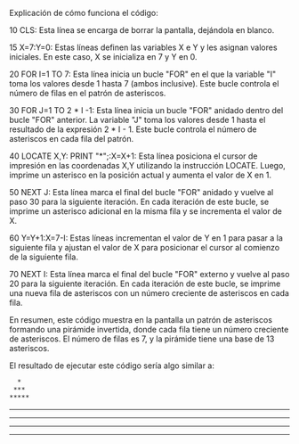 Explicación de cómo funciona el código:

10 CLS: Esta línea se encarga de borrar la pantalla, dejándola en blanco.

15 X=7:Y=0: Estas líneas definen las variables X e Y y les asignan valores iniciales. En este caso, X se inicializa en 7 y Y en 0.

20 FOR I=1 TO 7: Esta línea inicia un bucle "FOR" en el que la variable "I" toma los valores desde 1 hasta 7 (ambos inclusive). Este bucle controla el número de filas en el patrón de asteriscos.

30 FOR J=1 TO 2 * I -1: Esta línea inicia un bucle "FOR" anidado dentro del bucle "FOR" anterior. La variable "J" toma los valores desde 1 hasta el resultado de la expresión 2 * I - 1. Este bucle controla el número de asteriscos en cada fila del patrón.

40 LOCATE X,Y: PRINT "*";:X=X+1: Esta línea posiciona el cursor de impresión en las coordenadas X,Y utilizando la instrucción LOCATE. Luego, imprime un asterisco en la posición actual y aumenta el valor de X en 1.

50 NEXT J: Esta línea marca el final del bucle "FOR" anidado y vuelve al paso 30 para la siguiente iteración. En cada iteración de este bucle, se imprime un asterisco adicional en la misma fila y se incrementa el valor de X.

60 Y=Y+1:X=7-I: Estas líneas incrementan el valor de Y en 1 para pasar a la siguiente fila y ajustan el valor de X para posicionar el cursor al comienzo de la siguiente fila.

70 NEXT I: Esta línea marca el final del bucle "FOR" externo y vuelve al paso 20 para la siguiente iteración. En cada iteración de este bucle, se imprime una nueva fila de asteriscos con un número creciente de asteriscos en cada fila.

En resumen, este código muestra en la pantalla un patrón de asteriscos formando una pirámide invertida, donde cada fila tiene un número creciente de asteriscos. El número de filas es 7, y la pirámide tiene una base de 13 asteriscos.

El resultado de ejecutar este código sería algo similar a:

      *
     ***
    *****
   *******
  *********
 ***********
*************
